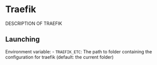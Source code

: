 # Traefik

DESCRIPTION OF TRAEFIK 



## Launching 

Environment variable:
    - `TRAEFIK_ETC`: The path to folder containing the configuration for traefik (default: the current folder)
